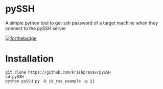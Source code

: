 # pySSH
A simple python tool to get ssh password of a target machine when they connect to the pySSH server

[![forthebadge](https://forthebadge.com/images/badges/made-with-python.svg)](https://forthebadge.com)

# Installation
```
git clone https://github.com/krishpranav/pySSH
cd pySSH
python paSSH.py -k id_rsa_example -p 22
```
